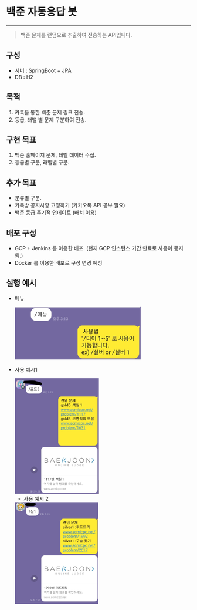 # 백준 자동응답 봇
---
> 백준 문제를 랜덤으로 추출하여 전송하는 API입니다.

## 구성
* 서버 : SpringBoot + JPA
* DB : H2

## 목적
1. 카톡을 통한 백준 문제 링크 전송.
2. 등급, 래밸 별 문제 구분하여 전송.

## 구현 목표
1. 백준 홈페이지 문제, 레벨 데이터 수집.
2. 등급별 구분, 래밸별 구분.

## 추가 목표
* 분류별 구분.
* 카톡방 공지사항 고정하기 (카카오톡 API 공부 필요)
* 백준 등급 주기적 업데이트 (배치 이용)

## 배포 구성

* GCP + Jenkins 를 이용한 배포. (현재 GCP 인스턴스 기간 만료로 사용이 중지됨.)
* Docker 를 이용한 배포로 구성 변경 예정

## 실행 예시

* 메뉴

  <img src="README.assets/image-20210822230958644.png" alt="image-20210822230958644" style="zoom:50%;" />

* 사용 예시1

  <img src="README.assets/image-20210822231135942.png" alt="image-20210822231135942" style="zoom: 33%;" />

  * 사용 예시 2

  <img src="README.assets/image-20210822231226267.png" alt="image-20210822231226267" style="zoom: 33%;" />
